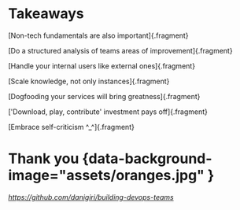 
# Takeaways

[Non-tech fundamentals are also important]{.fragment}

[Do a structured analysis of teams areas of improvement]{.fragment}

[Handle your internal users like external ones]{.fragment}

[Scale knowledge, not only instances]{.fragment}

[Dogfooding your services will bring greatness]{.fragment}

['Download, play, contribute' investment pays off]{.fragment}

[Embrace self-criticism ^_^]{.fragment}


# Thank you {data-background-image="assets/oranges.jpg" }

*https://github.com/danigiri/building-devops-teams*
